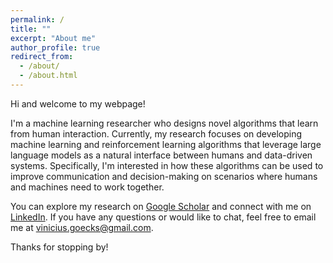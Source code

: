 ```yaml
---
permalink: /
title: ""
excerpt: "About me"
author_profile: true
redirect_from: 
  - /about/
  - /about.html
---
```

Hi and welcome to my webpage!

I'm a machine learning researcher who designs novel algorithms that learn from human interaction. Currently, my research focuses on developing machine learning and reinforcement learning algorithms that leverage large language models as a natural interface between humans and data-driven systems. Specifically, I'm interested in how these algorithms can be used to improve communication and decision-making on scenarios where humans and machines need to work together.

You can explore my research on [Google Scholar](https://scholar.google.com/citations?user=zRD7VRUAAAAJ&hl=en) and connect with me on [LinkedIn](https://www.linkedin.com/in/vggoecks/). If you have any questions or would like to chat, feel free to email me at vinicius.goecks@gmail.com.

Thanks for stopping by!

